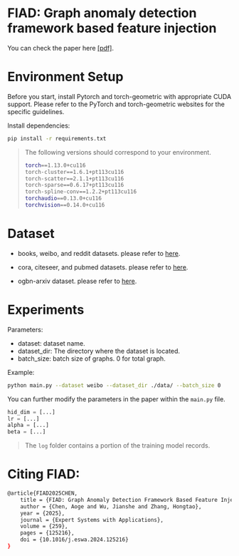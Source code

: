 # FIAD: Graph anomaly detection framework based feature injection 
You can check the paper here [[pdf]](https://doi.org/10.1016/j.eswa.2024.125216).

# Environment Setup
Before you start, install Pytorch and torch-geometric with appropriate CUDA support. Please refer to the PyTorch and torch-geometric websites for the specific guidelines.

Install dependencies:

```bash
pip install -r requirements.txt
```

> The following versions should correspond to your environment.
> ```bash
> torch==1.13.0+cu116
> torch-cluster==1.6.1+pt113cu116
> torch-scatter==2.1.1+pt113cu116
> torch-sparse==0.6.17+pt113cu116
> torch-spline-conv==1.2.2+pt113cu116
> torchaudio==0.13.0+cu116
> torchvision==0.14.0+cu116
> ```

# Dataset

- books, weibo, and reddit datasets. please refer to [here](https://github.com/pygod-team/data).

- cora, citeseer, and pubmed datasets. please refer to [here](https://github.com/TrustAGI-Lab/CoLA).

- ogbn-arxiv dataset. please refer to [here](https://ogb.stanford.edu/docs/nodeprop/).

# Experiments
Parameters:

- dataset: dataset name.
- dataset_dir: The directory where the dataset is located.
- batch_size: batch size of graphs. 0 for total graph.

Example:
```bash
python main.py --dataset weibo --dataset_dir ./data/ --batch_size 0
```

You can further modify the parameters in the paper within the `main.py` file.
```python
hid_dim = [...]
lr = [...]
alpha = [...]
beta = [...]
```
> The `log` folder contains a portion of the training model records.

# Citing FIAD:
```bash
@article{FIAD2025CHEN,
	title = {FIAD: Graph Anomaly Detection Framework Based Feature Injection},
	author = {Chen, Aoge and Wu, Jianshe and Zhang, Hongtao},
	year = {2025},
	journal = {Expert Systems with Applications},
	volume = {259},
	pages = {125216},
	doi = {10.1016/j.eswa.2024.125216}
}
```
